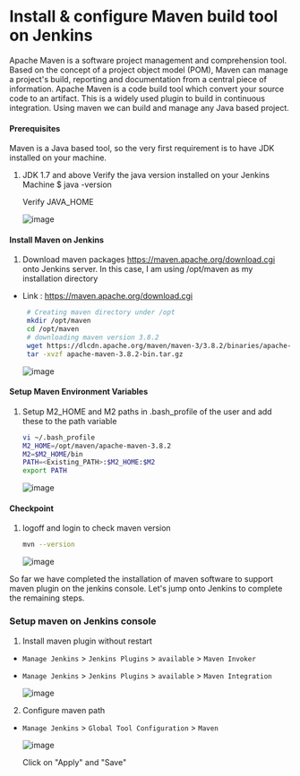#  Install & configure Maven build tool on Jenkins
Apache Maven is a software project management and comprehension tool. Based on the concept of a project object model (POM), Maven can manage a project's build, reporting and documentation from a central piece of information.
Apache Maven is a code build tool which convert your source code to an artifact. This is a widely used plugin to build in continuous integration.
Using maven we can build and manage any Java based project.

#### Prerequisites
Maven is a Java based tool, so the very first requirement is to have JDK installed on your machine.
1. JDK 1.7 and above
   Verify the java version installed on your Jenkins Machine
   $ java -version
   
   Verify JAVA_HOME
   
   ![image](https://user-images.githubusercontent.com/90503660/135742023-34655e2b-1273-4b51-8971-92a7cc19f915.png)

#### Install Maven on Jenkins
1. Download maven packages https://maven.apache.org/download.cgi onto Jenkins server. In this case, I am using /opt/maven as my installation directory
 - Link : https://maven.apache.org/download.cgi
    ```sh
     # Creating maven directory under /opt
     mkdir /opt/maven
     cd /opt/maven
     # downloading maven version 3.8.2
     wget https://dlcdn.apache.org/maven/maven-3/3.8.2/binaries/apache-maven-3.8.2-bin.tar.gz
     tar -xvzf apache-maven-3.8.2-bin.tar.gz
     ```
     
     ![image](https://user-images.githubusercontent.com/90503660/135742119-78ba88ee-f0af-4d45-91f9-2e36291fcea7.png)

#### Setup Maven Environment Variables

1. Setup M2_HOME and M2 paths in .bash_profile of the user and add these to the path variable
   ```sh
   vi ~/.bash_profile
   M2_HOME=/opt/maven/apache-maven-3.8.2
   M2=$M2_HOME/bin
   PATH=<Existing_PATH>:$M2_HOME:$M2
   export PATH
   ```
   
   ![image](https://user-images.githubusercontent.com/90503660/135742188-d41e7e4e-b937-47c7-962c-d64bbd733572.png)

#### Checkpoint 
1. logoff and login to check maven version
  
    ```sh
    mvn --version
    ```
    
    ![image](https://user-images.githubusercontent.com/90503660/135742225-d932a93e-74e7-42a2-8bba-dd7dda67f8ea.png)

So far we have completed the installation of maven software to support maven plugin on the jenkins console. Let's jump onto Jenkins to complete the remaining steps. 

### Setup maven on Jenkins console
1. Install maven plugin without restart  
  - `Manage Jenkins` > `Jenkins Plugins` > `available` > `Maven Invoker`
  - `Manage Jenkins` > `Jenkins Plugins` > `available` > `Maven Integration`

    ![image](https://user-images.githubusercontent.com/90503660/135742669-a1a2a04a-a26e-4c8d-b03b-f4c791a96a44.png)

2. Configure maven path
  - `Manage Jenkins` > `Global Tool Configuration` > `Maven`
    
      ![image](https://user-images.githubusercontent.com/90503660/135742607-f6068701-c0c9-4bfb-a8e2-06264ebccb2e.png)

      Click on "Apply" and "Save"
